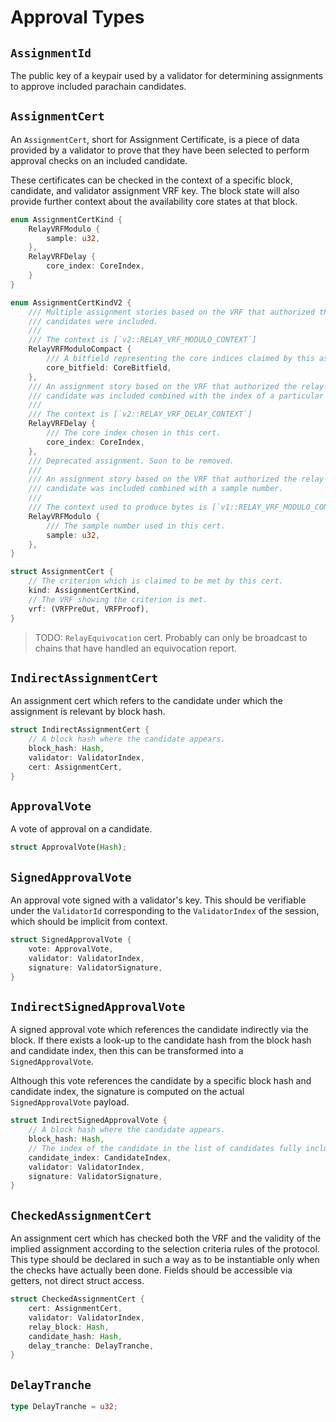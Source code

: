 # Approval Types

## `AssignmentId`

The public key of a keypair used by a validator for determining assignments to approve included parachain candidates.

## `AssignmentCert`

An `AssignmentCert`, short for Assignment Certificate, is a piece of data provided by a validator to prove that they
have been selected to perform approval checks on an included candidate.

These certificates can be checked in the context of a specific block, candidate, and validator assignment VRF key. The
block state will also provide further context about the availability core states at that block.

```rust
enum AssignmentCertKind {
    RelayVRFModulo {
        sample: u32,
    },
    RelayVRFDelay {
        core_index: CoreIndex,
    }
}

enum AssignmentCertKindV2 {
    /// Multiple assignment stories based on the VRF that authorized the relay-chain block where the
    /// candidates were included.
    ///
    /// The context is [`v2::RELAY_VRF_MODULO_CONTEXT`]
    RelayVRFModuloCompact {
        /// A bitfield representing the core indices claimed by this assignment.
        core_bitfield: CoreBitfield,
    },
    /// An assignment story based on the VRF that authorized the relay-chain block where the
    /// candidate was included combined with the index of a particular core.
    ///
    /// The context is [`v2::RELAY_VRF_DELAY_CONTEXT`]
    RelayVRFDelay {
        /// The core index chosen in this cert.
        core_index: CoreIndex,
    },
    /// Deprecated assignment. Soon to be removed.
    ///  
    /// An assignment story based on the VRF that authorized the relay-chain block where the
    /// candidate was included combined with a sample number.
    ///
    /// The context used to produce bytes is [`v1::RELAY_VRF_MODULO_CONTEXT`]
    RelayVRFModulo {
        /// The sample number used in this cert.
        sample: u32,
    },
}

struct AssignmentCert {
    // The criterion which is claimed to be met by this cert.
    kind: AssignmentCertKind,
    // The VRF showing the criterion is met.
    vrf: (VRFPreOut, VRFProof),
}
```

> TODO: `RelayEquivocation` cert. Probably can only be broadcast to chains that have handled an equivocation report.

## `IndirectAssignmentCert`

An assignment cert which refers to the candidate under which the assignment is relevant by block hash.

```rust
struct IndirectAssignmentCert {
    // A block hash where the candidate appears.
    block_hash: Hash,
    validator: ValidatorIndex,
    cert: AssignmentCert,
}
```

## `ApprovalVote`

A vote of approval on a candidate.

```rust
struct ApprovalVote(Hash);
```

## `SignedApprovalVote`

An approval vote signed with a validator's key. This should be verifiable under the `ValidatorId` corresponding to the
`ValidatorIndex` of the session, which should be implicit from context.

```rust
struct SignedApprovalVote {
    vote: ApprovalVote,
    validator: ValidatorIndex,
    signature: ValidatorSignature,
}
```

## `IndirectSignedApprovalVote`

A signed approval vote which references the candidate indirectly via the block. If there exists a look-up to the
candidate hash from the block hash and candidate index, then this can be transformed into a `SignedApprovalVote`.

Although this vote references the candidate by a specific block hash and candidate index, the signature is computed on
the actual `SignedApprovalVote` payload.

```rust
struct IndirectSignedApprovalVote {
    // A block hash where the candidate appears.
    block_hash: Hash,
    // The index of the candidate in the list of candidates fully included as-of the block.
    candidate_index: CandidateIndex,
    validator: ValidatorIndex,
    signature: ValidatorSignature,
}
```

## `CheckedAssignmentCert`

An assignment cert which has checked both the VRF and the validity of the implied assignment according to the selection
criteria rules of the protocol. This type should be declared in such a way as to be instantiable only when the checks
have actually been done. Fields should be accessible via getters, not direct struct access.

```rust
struct CheckedAssignmentCert {
    cert: AssignmentCert,
    validator: ValidatorIndex,
    relay_block: Hash,
    candidate_hash: Hash,
    delay_tranche: DelayTranche,
}
```

## `DelayTranche`

```rust
type DelayTranche = u32;
```
